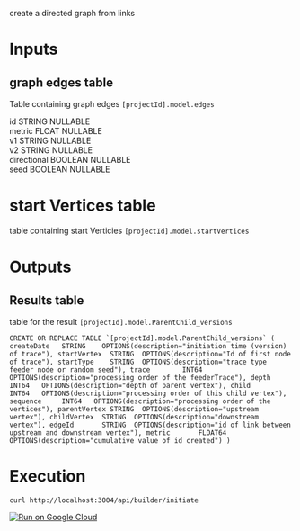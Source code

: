 create a directed graph from links

# Inputs
## graph edges table
Table containing graph edges  ```[projectId].model.edges```

id	 STRING	NULLABLE	
metric	FLOAT	NULLABLE	
v1	STRING	NULLABLE	
v2	STRING	NULLABLE	
directional	BOOLEAN	NULLABLE	
seed	BOOLEAN	NULLABLE	

# start Vertices table
table containing start Verticies ```[projectId].model.startVertices```

# Outputs
## Results table
table for the result ```[projectId].model.ParentChild_versions```


```CREATE OR REPLACE TABLE `[projectId].model.ParentChild_versions`
(
  createDate   STRING    OPTIONS(description="initiation time (version) of trace"),
  startVertex  STRING  OPTIONS(description="Id of first node of trace"),
  startType    STRING  OPTIONS(description="trace type feeder node or random seed"),
  trace        INT64   OPTIONS(description="processing order of the feederTrace"),
  depth        INT64   OPTIONS(description="depth of parent vertex"),
  child        INT64   OPTIONS(description="processing order of this child vertex"),
  sequence     INT64   OPTIONS(description="processing order of the vertices"),
  parentVertex STRING  OPTIONS(description="upstream vertex"),
  childVertex  STRING  OPTIONS(description="downstream vertex"),
  edgeId       STRING  OPTIONS(description="id of link between upstream and downstream vertex"),
  metric       FLOAT64 OPTIONS(description="cumulative value of id created")
)```


# Execution
```
curl http://localhost:3004/api/builder/initiate
```



[![Run on Google Cloud](https://deploy.cloud.run/button.svg)](https://deploy.cloud.run?git_repo=https://github.com/cognitive-earth/directed-graph-builder.git)
